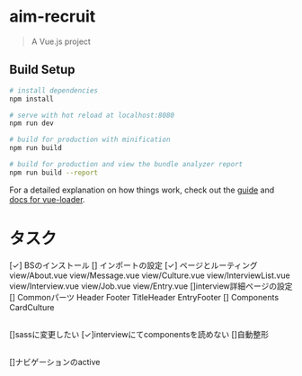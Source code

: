 # aim-recruit

> A Vue.js project

## Build Setup

``` bash
# install dependencies
npm install

# serve with hot reload at localhost:8080
npm run dev

# build for production with minification
npm run build

# build for production and view the bundle analyzer report
npm run build --report
```

For a detailed explanation on how things work, check out the [guide](http://vuejs-templates.github.io/webpack/) and [docs for vue-loader](http://vuejs.github.io/vue-loader).




# タスク
[✓] BSのインストール
  [] インポートの設定
[✓] ページとルーティング
  view/About.vue
  view/Message.vue
  view/Culture.vue
  view/InterviewList.vue
  view/Interview.vue
  view/Job.vue
  view/Entry.vue
[]interview詳細ページの設定
[] Commonパーツ
  Header
  Footer
  TitleHeader
  EntryFooter
[] Components
  CardCulture

##
[]sassに変更したい
[✓]interviewにてcomponentsを読めない
[]自動整形

##
[]ナビゲーションのactive